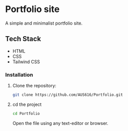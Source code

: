# Portfolio site
A simple and minimalist portfolio site.

## Tech Stack 
- HTML
- CSS
- Tailwind CSS

### Installation
1. Clone the repository:
   ```bash
   git clone https://github.com/AUS616/Portfolio.git
   ```

2. cd the project
   ```bash
   cd Portfolio
   ```
   Open the file using any text-editor or browser.

